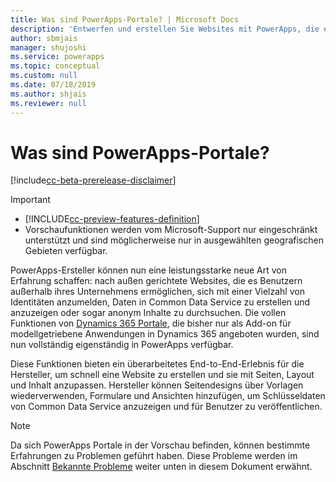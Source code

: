 ```yaml
---
title: Was sind PowerApps-Portale? | Microsoft Docs
description: 'Entwerfen und erstellen Sie Websites mit PowerApps, die es externen Nutzern ermöglichen, mit den in der Common Data Service gespeicherten Daten zu interagieren.'
author: sbmjais
manager: shujoshi
ms.service: powerapps
ms.topic: conceptual
ms.custom: null
ms.date: 07/18/2019
ms.author: shjais
ms.reviewer: null
---
```


# <a name="what-is-powerapps-portals"></a>Was sind PowerApps-Portale?

[!include[cc-beta-prerelease-disclaimer](../../includes/cc-beta-prerelease-disclaimer.md)]

> [!IMPORTANT]
> - [!INCLUDE[cc-preview-features-definition](../../includes/cc-preview-features-definition.md)]
> - Vorschaufunktionen werden vom Microsoft-Support nur eingeschränkt unterstützt und sind möglicherweise nur in ausgewählten geografischen Gebieten verfügbar.

PowerApps-Ersteller können nun eine leistungsstarke neue Art von Erfahrung schaffen: nach außen gerichtete Websites, die es Benutzern außerhalb ihres Unternehmens ermöglichen, sich mit einer Vielzahl von Identitäten anzumelden, Daten in Common Data Service zu erstellen und anzuzeigen oder sogar anonym Inhalte zu durchsuchen. Die vollen Funktionen von [Dynamics 365 Portale](https://docs.microsoft.com/en-us/dynamics365/customer-engagement/portals/administer-manage-portal-dynamics-365), die bisher nur als Add-on für modellgetriebene Anwendungen in Dynamics 365 angeboten wurden, sind nun vollständig eigenständig in PowerApps verfügbar.  

Diese Funktionen bieten ein überarbeitetes End-to-End-Erlebnis für die Hersteller, um schnell eine Website zu erstellen und sie mit Seiten, Layout und Inhalt anzupassen. Hersteller können Seitendesigns über Vorlagen wiederverwenden, Formulare und Ansichten hinzufügen, um Schlüsseldaten von Common Data Service anzuzeigen und für Benutzer zu veröffentlichen.

> [!NOTE]
> Da sich PowerApps Portale in der Vorschau befinden, können bestimmte Erfahrungen zu Problemen geführt haben. Diese Probleme werden im Abschnitt [Bekannte Probleme](known-issues.md) weiter unten in diesem Dokument erwähnt.  


 


